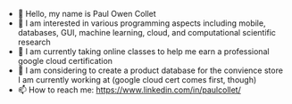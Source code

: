 - 👋 Hello, my name is Paul Owen Collet
- 👀 I am interested in various programming aspects including mobile, databases, GUI, machine learning, cloud, and computational scientific research
- 🌱 I am currently taking online classes to help me earn a professional google cloud certification
- 💞️ I am considering to create a product database for the convience store I am currently working at (google cloud cert comes first, though)
- 📫 How to reach me: https://www.linkedin.com/in/paulcollet/

<!---
paulcollet/paulcollet is a ✨ special ✨ repository because its `README.md` (this file) appears on your GitHub profile.
You can click the Preview link to take a look at your changes.
--->
